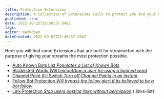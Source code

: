 ```yaml
---
title: Protective Extensions
description: A Collection of Extensions built to protect you and your viewers builtfor streamerbot.
published: true
date: 2022-10-23T19:58:57.648Z
tags: 
editor: markdown
dateCreated: 2022-09-02T22:49:57.264Z
---
```


Here you will find some Extensions that are built for streamerbot with the purpose of giving your streams the most protection possible.

* [Auto Known Bots List *Populates a List of Known Bots*](/extensions/auto-known-bots-list)
* [Blacklisted Words *Will timeout/ban a user for using a banned word*](/extensions/blacklisted-words-auto-moderation)
* [Channel Point Kill Switch *Turn off Channel Points in an Instant*](/extensions/channel-point-kill-switch)
* [Follow Bot Protection *Will bypass the follow alert if its believed to be a bot follow*](/extensions/follow-bot-protection)
* [Link Protection *Stop users posting links without permission*](/extensions/link-url-protection)
{.links-list}